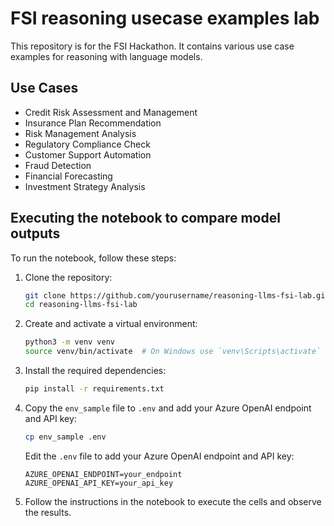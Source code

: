 # FSI reasoning usecase examples lab

This repository is for the FSI Hackathon. It contains various use case examples for reasoning with language models.

## Use Cases

- Credit Risk Assessment and Management
- Insurance Plan Recommendation
- Risk Management Analysis
- Regulatory Compliance Check
- Customer Support Automation
- Fraud Detection
- Financial Forecasting
- Investment Strategy Analysis

## Executing the notebook to compare model outputs

To run the notebook, follow these steps:

1. Clone the repository:
    ```sh
    git clone https://github.com/yourusername/reasoning-llms-fsi-lab.git
    cd reasoning-llms-fsi-lab
    ```

2. Create and activate a virtual environment:
    ```sh
    python3 -m venv venv
    source venv/bin/activate  # On Windows use `venv\Scripts\activate`
    ```

3. Install the required dependencies:
    ```sh
    pip install -r requirements.txt
    ```

4. Copy the `env_sample` file to `.env` and add your Azure OpenAI endpoint and API key:
    ```sh
    cp env_sample .env
    ```

    Edit the `.env` file to add your Azure OpenAI endpoint and API key:
    ```plaintext
    AZURE_OPENAI_ENDPOINT=your_endpoint
    AZURE_OPENAI_API_KEY=your_api_key
    ```

5. Follow the instructions in the notebook to execute the cells and observe the results.